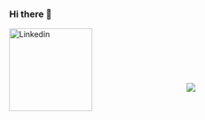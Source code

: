 ### Hi there 👋


<a href="https://www.linkedin.com/in/alejandro-dub%C3%B3n-919913222">
  <img align="left" alt="Linkedin" width="150" hight="100" src="https://play-lh.googleusercontent.com/kMofEFLjobZy_bCuaiDogzBcUT-dz3BBbOrIEjJ-hqOabjK8ieuevGe6wlTD15QzOqw" />
</a>
 

</br>
</br>
</br>
</br>
</br>

<p align="center" >  
  <a href="https://github.com/anuraghazra/github-readme-stats"> 
    <img  src="https://github-readme-stats.vercel.app/api?username=DubAvenXP&show_icons=true&theme=radical"/>
  </a>
</p>
